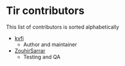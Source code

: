 # Tir contributors
This list of contributors is sorted alphabetically

* [kvfi](/kvfi)
    - Author and maintainer
* [ZouhirSarrar](/ZouhirSarrar)
    - Testing and QA